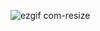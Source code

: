 ![ezgif com-resize](https://user-images.githubusercontent.com/19656151/31908887-a0f1e940-b838-11e7-9227-ad7e909a9a0c.gif)
